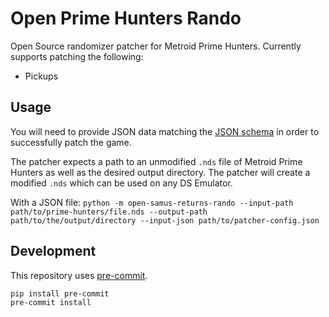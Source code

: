 # Open Prime Hunters Rando
Open Source randomizer patcher for Metroid Prime Hunters. Currently supports patching the following:
- Pickups

## Usage

You will need to provide JSON data matching the [JSON schema](https://github.com/randovania/open-prime-hunters-rando/blob/main/src/open_prime_hunters_rando/files/schema.json) in order to successfully patch the game.

The patcher expects a path to an unmodified `.nds` file of Metroid Prime Hunters as well as the desired output directory. The patcher will create a modified `.nds` which can be used on any DS Emulator.

With a JSON file:
`python -m open-samus-returns-rando --input-path path/to/prime-hunters/file.nds --output-path path/to/the/output/directory --input-json path/to/patcher-config.json`

## Development
This repository uses [pre-commit](https://pre-commit.com/).
```
pip install pre-commit
pre-commit install
```
